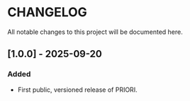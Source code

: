 # CHANGELOG
All notable changes to this project will be documented here.

## [1.0.0] - 2025-09-20
### Added
- First public, versioned release of PRIORI.
